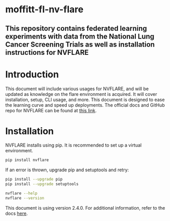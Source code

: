 # moffitt-fl-nv-flare
## This repository contains federated learning experiments with data from the National Lung Cancer Screening Trials as well as installation instructions for NVFLARE

# Introduction
This document will include various usages for NVFLARE, and will be updated as knowledge on the flare environment is acquired. It will cover installation, setup, CLI usage, and more. This document is designed to ease the learning curve and speed up deployments. The official docs and GitHub repo for NVFLARE can be found at [this link](https://developer.nvidia.com/flare).

# Installation
NVFLARE installs using pip. It is recommended to set up a virtual environment.
```sh
pip install nvflare
```
If an error is thrown, upgrade pip and setuptools and retry:
```sh
pip install --upgrade pip
pip install --upgrade setuptools

nvflare --help
nvflare --version
```
This document is using version 2.4.0. For additional information, refer to the docs [here](https://nvflare.readthedocs.io/en/main/getting_started.html).

